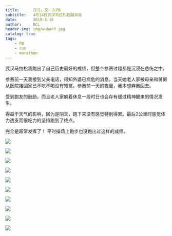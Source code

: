 ```yaml
---
title:      汉马，又一次PB
subtitle:   4月14日武汉马拉松超越自我
date:       2019-4-16
author:     DCL
header-img: img/wuhan3.jpg
catalog: true
tags:
    - PB
    - run
    - marathon
---
```


武汉马拉松我跑出了自己历史最好的成绩，但整个参赛过程都是沉浸在悲伤之中。

参赛前一天我接到父亲电话，得知外婆已病危的消息。当天她老人家被母亲和舅舅从医院接回家已不吃不喝没有知觉。参赛前一天的夜里，我本想弃赛回去。

受到跑友的鼓励，而且老人家躺着休息一段时日也会存有缓过精神醒来的情况发生。

得益于天气的影响，因为是阴天，跑下来没有感觉特别得累。最后2公里时感觉体力透支而很吃力的坚持跑到了终点。

完全是超常发挥了！ 平时操场上跑步也没跑出过这样的成绩。

![](http://daichunlei.com/img/wuhan1.jpg)


![](http://daichunlei.com/img/wuhan3.jpg)


![](http://daichunlei.com/img/wuhan5.jpg)


![](http://daichunlei.com/img/wuhan6.jpg)


![](http://daichunlei.com/img/wuhan7.jpg)


![](http://daichunlei.com/img/wuhan8.jpg)


![](http://daichunlei.com/img/wuhan9.jpg)


![](http://daichunlei.com/img/wuhan10.jpg)


![](http://daichunlei.com/img/wuhan11.jpg)


![](http://daichunlei.com/img/wuhan2.jpg)
